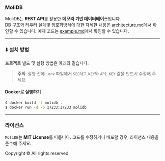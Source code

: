 ### MoliDB

MoliDB는 **REST API**를 활용한 **메모리 기반 데이터베이스**입니다.  
DB 구조와 라우터 설계및 암호화방식에 대한 자세한 내용은 [architecture.md](architecture.md)에서 확인할 수 있습니다.
예제 코드는 [example.md](example.md)에서 확인할 수 있습니다.

---

### ⬇️ 설치 방법

프로젝트 빌드 및 실행 방법은 아래와 같습니다:

> **주의**: 실행 전에 `.env` 파일에서 `SECRET_KEY`와 `API_KEY` 값을 반드시 수정해 주세요.

#### Docker로 실행하기

```sh
$ docker build -t molidb .
$ docker run -d -p 17233:17233 molidb
```

---

### 라이선스

`MoliDB`는 **MIT License**를 따릅니다. 코드를 수정하거나 배포할 경우, 라이선스 내용을 준수해 주세요.  

Copyright © All rights reserved.